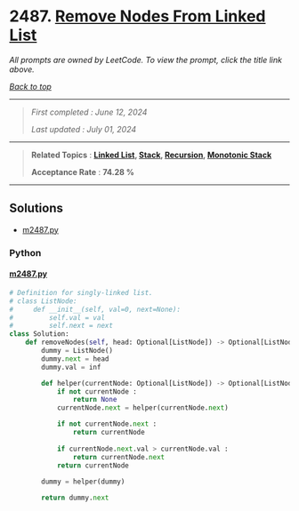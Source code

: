 # 2487. [Remove Nodes From Linked List](<https://leetcode.com/problems/remove-nodes-from-linked-list>)

*All prompts are owned by LeetCode. To view the prompt, click the title link above.*

*[Back to top](<../README.md>)*

------

> *First completed : June 12, 2024*
>
> *Last updated : July 01, 2024*

------

> **Related Topics** : **[Linked List](<by_topic/Linked List.md>), [Stack](<by_topic/Stack.md>), [Recursion](<by_topic/Recursion.md>), [Monotonic Stack](<by_topic/Monotonic Stack.md>)**
>
> **Acceptance Rate** : **74.28 %**

------

## Solutions

- [m2487.py](<../my-submissions/m2487.py>)
### Python
#### [m2487.py](<../my-submissions/m2487.py>)
```Python
# Definition for singly-linked list.
# class ListNode:
#     def __init__(self, val=0, next=None):
#         self.val = val
#         self.next = next
class Solution:
    def removeNodes(self, head: Optional[ListNode]) -> Optional[ListNode]:
        dummy = ListNode()
        dummy.next = head
        dummy.val = inf

        def helper(currentNode: Optional[ListNode]) -> Optional[ListNode()]:
            if not currentNode :
                return None
            currentNode.next = helper(currentNode.next)

            if not currentNode.next :
                return currentNode
            
            if currentNode.next.val > currentNode.val :
                return currentNode.next
            return currentNode
        
        dummy = helper(dummy)

        return dummy.next
```


